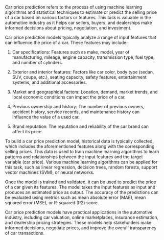 Car price prediction refers to the process of using machine learning algorithms and statistical techniques to estimate or predict the selling price of a car based on various factors or features. This task is valuable in the automotive industry as it helps car sellers, buyers, and dealerships make informed decisions about pricing, negotiation, and investment.

Car price prediction models typically analyze a range of input features that can influence the price of a car. These features may include:

1. Car specifications: Features such as make, model, year of manufacturing, mileage, engine capacity, transmission type, fuel type, and number of cylinders.

2. Exterior and interior features: Factors like car color, body type (sedan, SUV, coupe, etc.), seating capacity, safety features, entertainment systems, and additional accessories.

3. Market and geographical factors: Location, demand, market trends, and local economic conditions can impact the price of a car.

4. Previous ownership and history: The number of previous owners, accident history, service records, and maintenance history can influence the value of a used car.

5. Brand reputation: The reputation and reliability of the car brand can affect its price.

To build a car price prediction model, historical data is typically collected, which includes the aforementioned features along with the corresponding selling prices. This data is used to train machine learning algorithms to learn patterns and relationships between the input features and the target variable (car price). Various machine learning algorithms can be applied for this task, such as linear regression, decision trees, random forests, support vector machines (SVM), or neural networks.

Once the model is trained and validated, it can be used to predict the price of a car given its features. The model takes the input features as input and produces an estimated price as output. The accuracy of the predictions can be evaluated using metrics such as mean absolute error (MAE), mean squared error (MSE), or R-squared (R2) score.

Car price prediction models have practical applications in the automotive industry, including car valuation, online marketplaces, insurance estimation, and dealership pricing strategies. These models help stakeholders make informed decisions, negotiate prices, and improve the overall transparency of car transactions.
